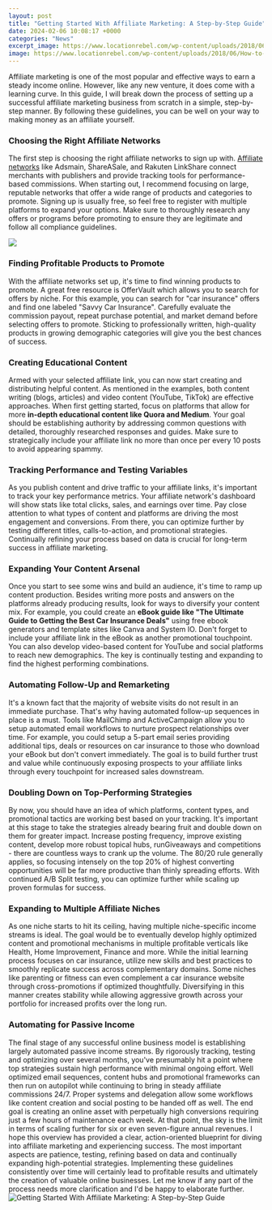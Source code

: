 ```yaml
---
layout: post
title: "Getting Started With Affiliate Marketing: A Step-by-Step Guide"
date: 2024-02-06 10:08:17 +0000
categories: "News"
excerpt_image: https://www.locationrebel.com/wp-content/uploads/2018/06/How-to-Start-Affiliate-Marketing.png
image: https://www.locationrebel.com/wp-content/uploads/2018/06/How-to-Start-Affiliate-Marketing.png
---
```


Affiliate marketing is one of the most popular and effective ways to earn a steady income online. However, like any new venture, it does come with a learning curve. In this guide, I will break down the process of setting up a successful affiliate marketing business from scratch in a simple, step-by-step manner. By following these guidelines, you can be well on your way to making money as an affiliate yourself.
### Choosing the Right Affiliate Networks 
The first step is choosing the right affiliate networks to sign up with. [Affiliate networks](https://store.fi.io.vn/collection/abdo) like Adsmain, ShareASale, and Rakuten LinkShare connect merchants with publishers and provide tracking tools for performance-based commissions. When starting out, I recommend focusing on large, reputable networks that offer a wide range of products and categories to promote. Signing up is usually free, so feel free to register with multiple platforms to expand your options. Make sure to thoroughly research any offers or programs before promoting to ensure they are legitimate and follow all compliance guidelines. 

![](https://s3.amazonaws.com/thumbnails.venngage.com/template/4f1a0834-94d5-4f1b-920c-b4543094098e.png)
### Finding Profitable Products to Promote
With the affiliate networks set up, it's time to find winning products to promote. A great free resource is OfferVault which allows you to search for offers by niche. For this example, you can search for "car insurance" offers and find one labeled "Savvy Car Insurance". Carefully evaluate the commission payout, repeat purchase potential, and market demand before selecting offers to promote. Sticking to professionally written, high-quality products in growing demographic categories will give you the best chances of success. 
### Creating Educational Content
Armed with your selected affiliate link, you can now start creating and distributing helpful content. As mentioned in the examples, both content writing (blogs, articles) and video content (YouTube, TikTok) are effective approaches. When first getting started, focus on platforms that allow for more **in-depth educational content like Quora and Medium**. Your goal should be establishing authority by addressing common questions with detailed, thoroughly researched responses and guides. Make sure to strategically include your affiliate link no more than once per every 10 posts to avoid appearing spammy.  
### Tracking Performance and Testing Variables
As you publish content and drive traffic to your affiliate links, it's important to track your key performance metrics. Your affiliate network's dashboard will show stats like total clicks, sales, and earnings over time. Pay close attention to what types of content and platforms are driving the most engagement and conversions. From there, you can optimize further by testing different titles, calls-to-action, and promotional strategies. Continually refining your process based on data is crucial for long-term success in affiliate marketing.
### Expanding Your Content Arsenal 
Once you start to see some wins and build an audience, it's time to ramp up content production. Besides writing more posts and answers on the platforms already producing results, look for ways to diversify your content mix. For example, you could create an **eBook guide like "The Ultimate Guide to Getting the Best Car Insurance Deals"** using free ebook generators and template sites like Canva and System IO. Don't forget to include your affiliate link in the eBook as another promotional touchpoint. You can also develop video-based content for YouTube and social platforms to reach new demographics. The key is continually testing and expanding to find the highest performing combinations.
### Automating Follow-Up and Remarketing 
It's a known fact that the majority of website visits do not result in an immediate purchase. That's why having automated follow-up sequences in place is a must. Tools like MailChimp and ActiveCampaign allow you to setup automated email workflows to nurture prospect relationships over time. For example, you could setup a 5-part email series providing additional tips, deals or resources on car insurance to those who download your eBook but don't convert immediately. The goal is to build further trust and value while continuously exposing prospects to your affiliate links through every touchpoint for increased sales downstream. 
### Doubling Down on Top-Performing Strategies
By now, you should have an idea of which platforms, content types, and promotional tactics are working best based on your tracking. It's important at this stage to take the strategies already bearing fruit and double down on them for greater impact. Increase posting frequency, improve existing content, develop more robust topical hubs, runGiveaways and competitions - there are countless ways to crank up the volume. The 80/20 rule generally applies, so focusing intensely on the top 20% of highest converting opportunities will be far more productive than thinly spreading efforts. With continued A/B Split testing, you can optimize further while scaling up proven formulas for success.
### Expanding to Multiple Affiliate Niches  
As one niche starts to hit its ceiling, having multiple niche-specific income streams is ideal. The goal would be to eventually develop highly optimized content and promotional mechanisms in multiple profitable verticals like Health, Home Improvement, Finance and more. While the initial learning process focuses on car insurance, utilize new skills and best practices to smoothly replicate success across complementary domains. Some niches like parenting or fitness can even complement a car insurance website through cross-promotions if optimized thoughtfully. Diversifying in this manner creates stability while allowing aggressive growth across your portfolio for increased profits over the long run.
### Automating for Passive Income
The final stage of any successful online business model is establishing largely automated passive income streams. By rigorously tracking, testing and optimizing over several months, you've presumably hit a point where top strategies sustain high performance with minimal ongoing effort. Well optimized email sequences, content hubs and promotional frameworks can then run on autopilot while continuing to bring in steady affiliate commissions 24/7. Proper systems and delegation allow some workflows like content creation and social posting to be handed off as well. The end goal is creating an online asset with perpetually high conversions requiring just a few hours of maintenance each week. At that point, the sky is the limit in terms of scaling further for six or even seven-figure annual revenues.
I hope this overview has provided a clear, action-oriented blueprint for diving into affiliate marketing and experiencing success. The most important aspects are patience, testing, refining based on data and continually expanding high-potential strategies. Implementing these guidelines consistently over time will certainly lead to profitable results and ultimately the creation of valuable online businesses. Let me know if any part of the process needs more clarification and I'd be happy to elaborate further.
![Getting Started With Affiliate Marketing: A Step-by-Step Guide](https://www.locationrebel.com/wp-content/uploads/2018/06/How-to-Start-Affiliate-Marketing.png)